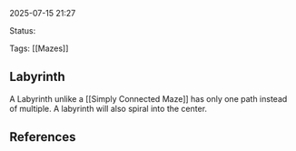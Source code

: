 2025-07-15 21:27

Status:

Tags: [[Mazes]]

## Labyrinth
A Labyrinth unlike a [[Simply Connected Maze]] has only one path instead of multiple. A labyrinth will also spiral into the center.


## References
